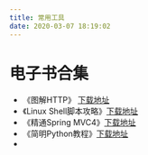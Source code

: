 ```yaml
---
title: 常用工具
date: 2020-03-07 18:19:02
---
```

# 电子书合集

 - 《图解HTTP》 [下载地址](https://upyun.zhanghanlun.com/book/%E5%9B%BE%E8%A7%A3HTTP%2B%E5%BD%A9%E8%89%B2%E7%89%88.pdf)
 - 《Linux Shell脚本攻略》[下载地址](https://upyun.zhanghanlun.com/book/%5B%E5%9B%BE%E7%81%B5%E7%A8%8B%E5%BA%8F%E8%AE%BE%E8%AE%A1%E4%B8%9B%E4%B9%A6%5D.Linux%2BShell%E8%84%9A%E6%9C%AC%E6%94%BB%E7%95%A5.%E7%AC%AC3%E7%89%88.pdf)
 - 《精通Spring MVC4》[下载地址](https://upyun.zhanghanlun.com/book/%E7%B2%BE%E9%80%9ASpring%20MVC%204.pdf)
 - 《简明Python教程》[下载地址](https://upyun.zhanghanlun.com/book/%E7%AE%80%E6%98%8EPython%E6%95%99%E7%A8%8B.pdf)
 - 